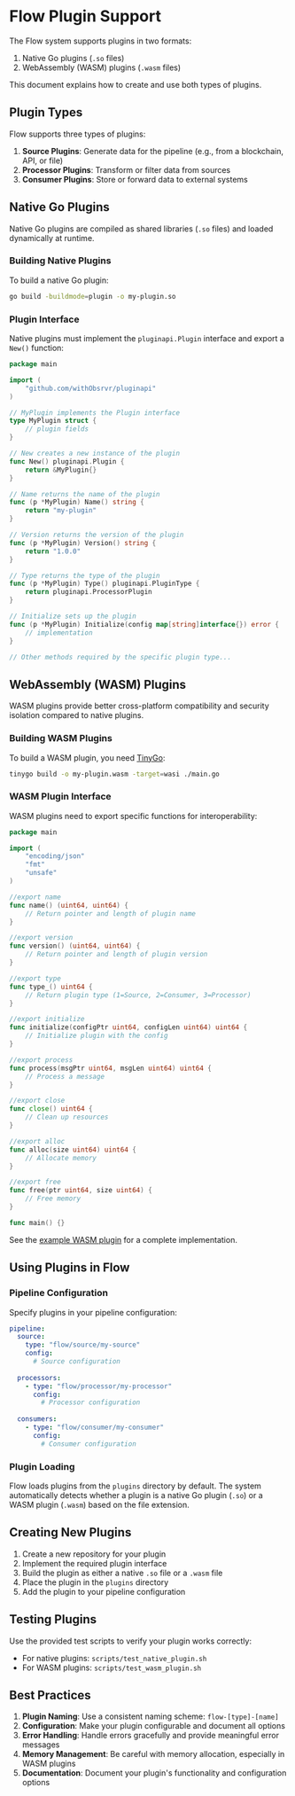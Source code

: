 # Flow Plugin Support

The Flow system supports plugins in two formats:
1. Native Go plugins (`.so` files)
2. WebAssembly (WASM) plugins (`.wasm` files)

This document explains how to create and use both types of plugins.

## Plugin Types

Flow supports three types of plugins:

1. **Source Plugins**: Generate data for the pipeline (e.g., from a blockchain, API, or file)
2. **Processor Plugins**: Transform or filter data from sources
3. **Consumer Plugins**: Store or forward data to external systems

## Native Go Plugins

Native Go plugins are compiled as shared libraries (`.so` files) and loaded dynamically at runtime.

### Building Native Plugins

To build a native Go plugin:

```bash
go build -buildmode=plugin -o my-plugin.so
```

### Plugin Interface

Native plugins must implement the `pluginapi.Plugin` interface and export a `New()` function:

```go
package main

import (
	"github.com/withObsrvr/pluginapi"
)

// MyPlugin implements the Plugin interface
type MyPlugin struct {
	// plugin fields
}

// New creates a new instance of the plugin
func New() pluginapi.Plugin {
	return &MyPlugin{}
}

// Name returns the name of the plugin
func (p *MyPlugin) Name() string {
	return "my-plugin"
}

// Version returns the version of the plugin
func (p *MyPlugin) Version() string {
	return "1.0.0"
}

// Type returns the type of the plugin
func (p *MyPlugin) Type() pluginapi.PluginType {
	return pluginapi.ProcessorPlugin
}

// Initialize sets up the plugin
func (p *MyPlugin) Initialize(config map[string]interface{}) error {
	// implementation
}

// Other methods required by the specific plugin type...
```

## WebAssembly (WASM) Plugins

WASM plugins provide better cross-platform compatibility and security isolation compared to native plugins.

### Building WASM Plugins

To build a WASM plugin, you need [TinyGo](https://tinygo.org/):

```bash
tinygo build -o my-plugin.wasm -target=wasi ./main.go
```

### WASM Plugin Interface

WASM plugins need to export specific functions for interoperability:

```go
package main

import (
	"encoding/json"
	"fmt"
	"unsafe"
)

//export name
func name() (uint64, uint64) {
	// Return pointer and length of plugin name
}

//export version
func version() (uint64, uint64) {
	// Return pointer and length of plugin version
}

//export type
func type_() uint64 {
	// Return plugin type (1=Source, 2=Consumer, 3=Processor)
}

//export initialize
func initialize(configPtr uint64, configLen uint64) uint64 {
	// Initialize plugin with the config
}

//export process
func process(msgPtr uint64, msgLen uint64) uint64 {
	// Process a message
}

//export close
func close() uint64 {
	// Clean up resources
}

//export alloc
func alloc(size uint64) uint64 {
	// Allocate memory
}

//export free
func free(ptr uint64, size uint64) {
	// Free memory
}

func main() {}
```

See the [example WASM plugin](/examples/wasm-plugin-sample) for a complete implementation.

## Using Plugins in Flow

### Pipeline Configuration

Specify plugins in your pipeline configuration:

```yaml
pipeline:
  source:
    type: "flow/source/my-source"
    config:
      # Source configuration
  
  processors:
    - type: "flow/processor/my-processor"
      config:
        # Processor configuration
  
  consumers:
    - type: "flow/consumer/my-consumer"
      config:
        # Consumer configuration
```

### Plugin Loading

Flow loads plugins from the `plugins` directory by default. The system automatically detects whether a plugin is a native Go plugin (`.so`) or a WASM plugin (`.wasm`) based on the file extension.

## Creating New Plugins

1. Create a new repository for your plugin
2. Implement the required plugin interface
3. Build the plugin as either a native `.so` file or a `.wasm` file
4. Place the plugin in the `plugins` directory
5. Add the plugin to your pipeline configuration

## Testing Plugins

Use the provided test scripts to verify your plugin works correctly:

- For native plugins: `scripts/test_native_plugin.sh`
- For WASM plugins: `scripts/test_wasm_plugin.sh`

## Best Practices

1. **Plugin Naming**: Use a consistent naming scheme: `flow-[type]-[name]`
2. **Configuration**: Make your plugin configurable and document all options
3. **Error Handling**: Handle errors gracefully and provide meaningful error messages
4. **Memory Management**: Be careful with memory allocation, especially in WASM plugins
5. **Documentation**: Document your plugin's functionality and configuration options 